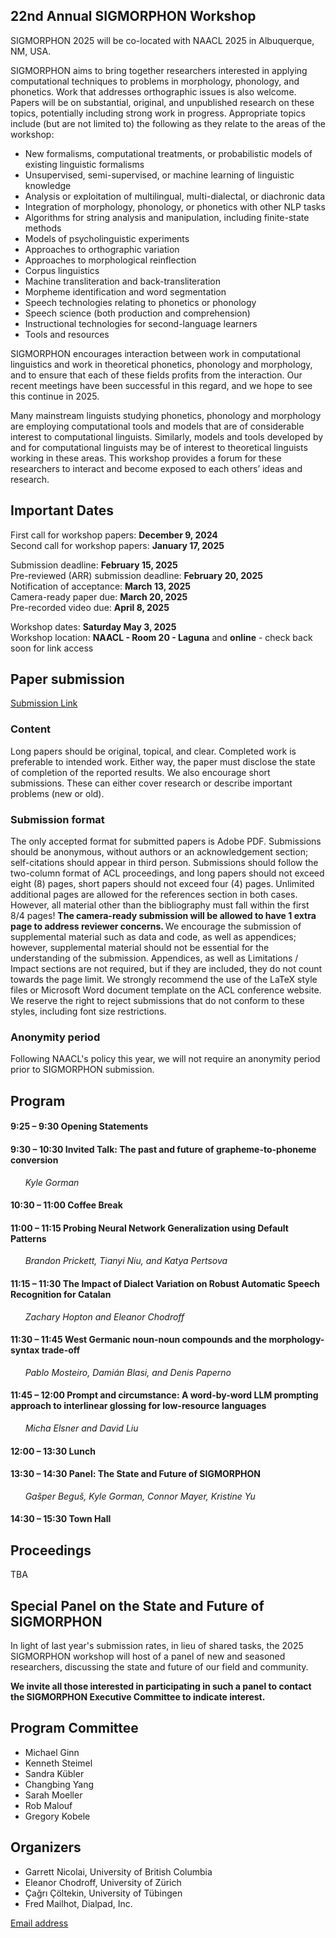 ## 22nd Annual SIGMORPHON Workshop

SIGMORPHON 2025 will be co-located with NAACL 2025 in Albuquerque, NM, USA. <br>


SIGMORPHON aims to bring together researchers interested in applying computational techniques
to problems in morphology, phonology, and phonetics. Work that addresses orthographic issues is also welcome.
Papers will be on substantial, original, and unpublished research on these topics,
potentially including strong work in progress. Appropriate topics include (but are not limited to) the
following as they relate to the areas of the workshop:

- New formalisms, computational treatments, or probabilistic models of existing linguistic formalisms
- Unsupervised, semi-supervised, or machine learning of linguistic knowledge
- Analysis or exploitation of multilingual, multi-dialectal, or diachronic data
- Integration of morphology, phonology, or phonetics with other NLP tasks
- Algorithms for string analysis and manipulation, including finite-state methods
- Models of psycholinguistic experiments
- Approaches to orthographic variation
- Approaches to morphological reinflection
- Corpus linguistics
- Machine transliteration and back-transliteration
- Morpheme identification and word segmentation
- Speech technologies relating to phonetics or phonology
- Speech science (both production and comprehension)
- Instructional technologies for second-language learners
- Tools and resources

SIGMORPHON encourages interaction between work in computational linguistics
and work in theoretical phonetics, phonology and morphology, and to ensure that
each of these fields profits from the interaction. Our recent meetings have been
successful in this regard, and we hope to see this continue in 2025.

Many mainstream linguists studying phonetics, phonology and morphology
are employing computational tools and models that are of
considerable interest to computational linguists. Similarly, models and tools developed by
and for computational linguists may be of interest to theoretical linguists working in these areas.
This workshop provides a forum for these researchers to interact
and become exposed to each others’ ideas and research.


## Important Dates 

First call for workshop papers: **December 9, 2024** <br />
Second call for workshop papers: **January 17, 2025** <br />

Submission deadline: **February 15, 2025** <br />
Pre-reviewed (ARR) submission deadline: **February 20, 2025** <br />
Notification of acceptance: **March 13, 2025** <br />
Camera-ready paper due: **March 20, 2025** <br />
Pre-recorded video due: **April 8, 2025** <br />
<!-- Proceedings due (hard deadline): April 1, 2025 -->
<!-- Second call for workshop papers: January 15, 2025 -->

Workshop dates: **Saturday May 3, 2025**<br />
Workshop location: **NAACL - Room 20 - Laguna** and **online** - check back soon for link access

## Paper submission

[Submission Link](https://softconf.com/naacl2025/sigmorphon2025/)

### Content

Long papers should be original, topical, and clear. Completed work is preferable to intended work.
Either way, the paper must disclose the state of completion of the reported results.
We also encourage short submissions. These can either cover research or describe
important problems (new or old).

### Submission format

The only accepted format for submitted papers is Adobe PDF. Submissions should be anonymous,
without authors or an acknowledgement section; self-citations should appear in third person.
Submissions should follow the two-column format of ACL proceedings,
and long papers should not exceed eight (8) pages, short papers should not exceed four (4) pages.
Unlimited additional pages are allowed for the references section in both cases.
However, all material other than the bibliography must fall within the first 8/4 pages!
<strong> The camera-ready submission will be allowed to have 1 extra page to address reviewer concerns. </strong>
We encourage the submission of supplemental material such as data and code,
as well as appendices; however, supplemental material should not be essential
for the understanding of the submission.  Appendices, as well as Limitations / Impact sections are not required,
but if they are included, they do not count towards the page limit.
We strongly recommend the use of the LaTeX style files or Microsoft Word document
template on the ACL conference website. We reserve the right to reject submissions
that do not conform to these styles, including font size restrictions.

### Anonymity period

Following NAACL's policy this year, we will not require an anonymity period prior to SIGMORPHON submission.

## Program

#### 9:25 – 9:30 Opening Statements

#### 9:30 – 10:30 Invited Talk: The past and future of grapheme-to-phoneme conversion 
&nbsp;&nbsp;&nbsp;&nbsp;&nbsp;&nbsp;*Kyle Gorman*

#### 10:30 – 11:00 Coffee Break

#### 11:00 – 11:15 Probing Neural Network Generalization using Default Patterns
&nbsp;&nbsp;&nbsp;&nbsp;&nbsp;&nbsp;*Brandon Prickett, Tianyi Niu, and Katya Pertsova*
#### 11:15 – 11:30 The Impact of Dialect Variation on Robust Automatic Speech Recognition for Catalan
&nbsp;&nbsp;&nbsp;&nbsp;&nbsp;&nbsp;*Zachary Hopton and Eleanor Chodroff*
#### 11:30 – 11:45 West Germanic noun-noun compounds and the morphology-syntax trade-off
&nbsp;&nbsp;&nbsp;&nbsp;&nbsp;&nbsp;*Pablo Mosteiro, Damián Blasi, and Denis Paperno*
#### 11:45 – 12:00 Prompt and circumstance: A word-by-word LLM prompting approach to interlinear glossing for low-resource languages
&nbsp;&nbsp;&nbsp;&nbsp;&nbsp;&nbsp;*Micha Elsner and David Liu*

#### 12:00 – 13:30 Lunch

#### 13:30 – 14:30 Panel: The State and Future of SIGMORPHON
&nbsp;&nbsp;&nbsp;&nbsp;&nbsp;&nbsp;*Gašper Beguš, Kyle Gorman, Connor Mayer, Kristine Yu*

#### 14:30 – 15:30 Town Hall


## Proceedings

TBA

## Special Panel on the State and Future of SIGMORPHON

In light of last year's submission rates, in lieu of shared tasks, the 2025 SIGMORPHON workshop
will host of a panel of new and seasoned researchers, discussing the state and future
of our field and community.

**We invite all those interested in participating in such a panel to contact the SIGMORPHON Executive Committee
to indicate interest.**

## Program Committee

+ Michael Ginn
+ Kenneth Steimel
+ Sandra Kübler
+ Changbing Yang
+ Sarah Moeller
+ Rob Malouf
+ Gregory Kobele


## Organizers

- Garrett Nicolai, University of British Columbia <br>
- Eleanor Chodroff, University of Zürich <br>
- Çağrı Çöltekin, University of Tübingen <br>
- Fred Mailhot, Dialpad, Inc.

[Email address](mailto:sigmorphon@gmail.com)
